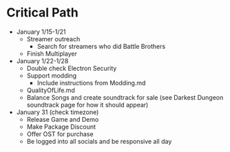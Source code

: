 # Critical Path
- January 1/15-1/21
    - Streamer outreach
        - Search for streamers who did Battle Brothers
    - Finish Multiplayer
- January 1/22-1/28
    - Double check Electron Security
    - Support modding
        - Include instructions from Modding.md
    - QualityOfLife.md
    - Balance Songs and create soundtrack for sale (see Darkest Dungeon soundtrack page for how it should appear)
- January 31 (check timezone)
    - Release Game and Demo
    - Make Package Discount
    - Offer OST for purchase
    - Be logged into all socials and be responsive all day

